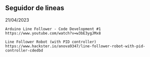 ## Seguidor de lineas
21/04/2023
```
Arduino Line Follower - Code Development #1
https://www.youtube.com/watch?v=w3bE3ygJMx8

Line Follower Robot (with PID controller)
https://www.hackster.io/anova9347/line-follower-robot-with-pid-controller-cdedbd
```


